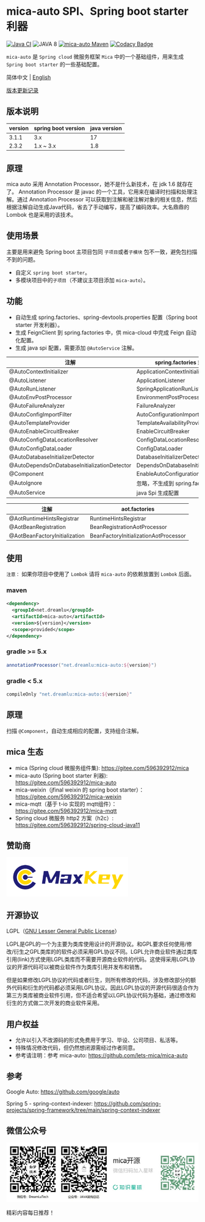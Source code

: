 # mica-auto SPI、Spring boot starter 利器
[![Java CI](https://github.com/lets-mica/mica-auto/workflows/Java%20CI/badge.svg)](https://github.com/lets-mica/mica-auto/actions)
![JAVA 8](https://img.shields.io/badge/JDK-1.8+-brightgreen.svg)
[![mica-auto Maven](https://img.shields.io/maven-central/v/net.dreamlu/mica-auto.svg?style=flat-square)](https://mvnrepository.com/artifact/net.dreamlu/mica-auto)
[![Codacy Badge](https://app.codacy.com/project/badge/Grade/681f9f08bc3d4b799f843eb2ff8be287)](https://www.codacy.com/gh/lets-mica/mica-auto/dashboard?utm_source=github.com&amp;utm_medium=referral&amp;utm_content=lets-mica/mica-auto&amp;utm_campaign=Badge_Grade)

`mica-auto` 是 `Spring cloud` 微服务框架 `Mica` 中的一个基础组件，用来生成 `Spring boot starter` 的一些基础配置。 

简体中文 | [English](README_EN.md) 

[版本更新记录](CHANGELOG.md)

## 版本说明
| version | spring boot version | java version |
|---------|---------------------|--------------|
| 3.1.1   | 3.x                 | 17           |
| 2.3.2   | 1.x ~ 3.x           | 1.8          |

## 原理

mica auto 采用 Annotation Processor，她不是什么新技术，在 jdk 1.6 就存在了。 Annotation Processor 是 javac 的一个工具，它用来在编译时扫描和处理注解。通过 Annotation Processor 可以获取到注解和被注解对象的相关信息，然后根据注解自动生成Java代码，省去了手动编写，提高了编码效率。大名鼎鼎的 Lombok 也是采用的该技术。

## 使用场景
主要是用来避免 Spring boot 主项目包同 `子项目`或者`子模块` 包不一致，避免包扫描不到的问题。 

- 自定义 `spring boot starter`。
- 多模块项目中的`子项目`（不建议主项目添加 `mica-auto`）。

## 功能
- 自动生成 spring.factories、spring-devtools.properties 配置（Spring boot starter 开发利器）。
- 生成 FeignClient 到 spring.factories 中，供 mica-cloud 中完成 Feign 自动化配置。
- 生成 java spi 配置，需要添加 `@AutoService` 注解。

| 注解                            | spring.factories 或 Spi key     |
| ------------------------------- | ------------------------------- |
| @AutoContextInitializer         | ApplicationContextInitializer   |
| @AutoListener                   | ApplicationListener             |
| @AutoRunListener                | SpringApplicationRunListener    |
| @AutoEnvPostProcessor           | EnvironmentPostProcessor        |
| @AutoFailureAnalyzer            | FailureAnalyzer                 |
| @AutoConfigImportFilter         | AutoConfigurationImportFilter   |
| @AutoTemplateProvider           | TemplateAvailabilityProvider    |
| @AutoEnableCircuitBreaker       | EnableCircuitBreaker            |
| @AutoConfigDataLocationResolver | ConfigDataLocationResolver      |
| @AutoConfigDataLoader           | ConfigDataLoader                |
| @AutoDatabaseInitializerDetector | DatabaseInitializerDetector         |
| @AutoDependsOnDatabaseInitializationDetector | DependsOnDatabaseInitializationDetector         |
| @Component                      | EnableAutoConfiguration         |
| @AutoIgnore                     | 忽略，不生成到 spring.factories |
| @AutoService                    | java Spi 生成配置               |

| 注解                            | aot.factories                     |
| ------------------------------- | ------------------------------- |
| @AotRuntimeHintsRegistrar      | RuntimeHintsRegistrar                |
| @AotBeanRegistration           | BeanRegistrationAotProcessor                |
| @AotBeanFactoryInitialization  | BeanFactoryInitializationAotProcessor                |

## 使用
`注意：` 如果你项目中使用了 `Lombok` 请将 `mica-auto` 的依赖放置到 `Lombok` 后面。

### maven
```xml
<dependency>
  <groupId>net.dreamlu</groupId>
  <artifactId>mica-auto</artifactId>
  <version>${version}</version>
  <scope>provided</scope>
</dependency>
```

### gradle >= 5.x
```groovy
annotationProcessor("net.dreamlu:mica-auto:${version}")
```

### gradle < 5.x
```groovy
compileOnly "net.dreamlu:mica-auto:${version}"
```

## 原理
扫描 `@Component`，自动生成相应的配置，支持组合注解。

## mica 生态

- mica (Spring cloud 微服务组件集): https://gitee.com/596392912/mica
- mica-auto (Spring boot starter 利器): https://gitee.com/596392912/mica-auto
- mica-weixin（jfinal weixin 的 spring boot starter）：https://gitee.com/596392912/mica-weixin
- mica-mqtt（基于 t-io 实现的 mqtt组件）：https://gitee.com/596392912/mica-mqtt
- Spring cloud 微服务 http2 方案（h2c）: https://gitee.com/596392912/spring-cloud-java11

## 赞助商

[![业界领先的单点登录](docs/img/maxkey.png)](https://gitee.com/dromara/MaxKey/?from=mica-auto)

## 开源协议
LGPL（[GNU Lesser General Public License](http://www.gnu.org/licenses/lgpl.html)）

LGPL是GPL的一个为主要为类库使用设计的开源协议。和GPL要求任何使用/修改/衍生之GPL类库的的软件必须采用GPL协议不同。LGPL允许商业软件通过类库引用(link)方式使用LGPL类库而不需要开源商业软件的代码。这使得采用LGPL协议的开源代码可以被商业软件作为类库引用并发布和销售。

但是如果修改LGPL协议的代码或者衍生，则所有修改的代码，涉及修改部分的额外代码和衍生的代码都必须采用LGPL协议。因此LGPL协议的开源代码很适合作为第三方类库被商业软件引用，但不适合希望以LGPL协议代码为基础，通过修改和衍生的方式做二次开发的商业软件采用。

## 用户权益
* 允许以引入不改源码的形式免费用于学习、毕设、公司项目、私活等。
* 特殊情况修改代码，但仍然想闭源需经过作者同意。
* 参考请注明：参考 mica-auto: https://github.com/lets-mica/mica-auto

## 参考
Google Auto: https://github.com/google/auto

Spring 5 - spring-context-indexer: https://github.com/spring-projects/spring-framework/tree/main/spring-context-indexer

## 微信公众号

![如梦技术](docs/dreamlu-weixin.jpg)

精彩内容每日推荐！